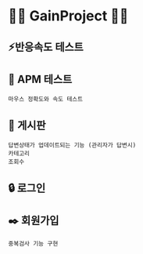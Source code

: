 # 🗿🗿 GainProject 🗿🗿

## ⚡반응속도 테스트
## 🎯 APM 테스트
    마우스 정확도와 속도 테스트
## 📜 게시판
    답변상태가 업데이트되는 기능 (관리자가 답변시)
    카테고리
    조회수
    
## 🔒 로그인
## ✒️ 회원가입
    중복검사 기능 구현
